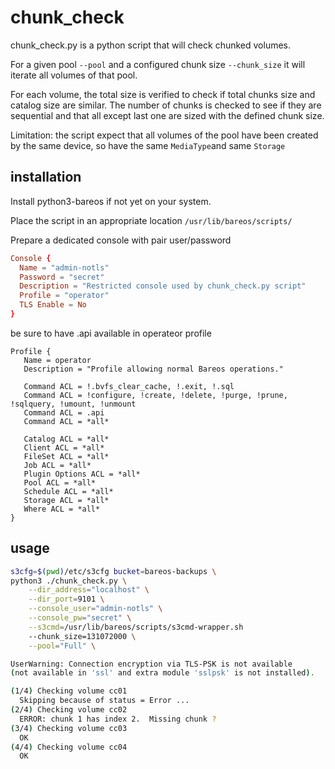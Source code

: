 # chunk_check

chunk_check.py is a python script that will check chunked volumes.

For a given pool `--pool` and a configured chunk size `--chunk_size`
it will iterate all volumes of that pool.

For each volume, the total size is verified to check if total chunks
size and catalog size are similar. The number of chunks is checked
to see if they are sequential and that all except last one are sized
with the defined chunk size.

Limitation: the script expect that all volumes of the pool have been
created by the same device, so have the same `MediaType`and same
`Storage`

## installation

Install python3-bareos if not yet on your system.

Place the script in an appropriate location
`/usr/lib/bareos/scripts/` 

Prepare a dedicated console with pair user/password

```conf 
Console {
  Name = "admin-notls"
  Password = "secret"
  Description = "Restricted console used by chunk_check.py script"
  Profile = "operator"
  TLS Enable = No
}
```

be sure to have .api available in operateor profile

```
Profile {
   Name = operator
   Description = "Profile allowing normal Bareos operations."

   Command ACL = !.bvfs_clear_cache, !.exit, !.sql
   Command ACL = !configure, !create, !delete, !purge, !prune, !sqlquery, !umount, !unmount
   Command ACL = .api
   Command ACL = *all*

   Catalog ACL = *all*
   Client ACL = *all*
   FileSet ACL = *all*
   Job ACL = *all*
   Plugin Options ACL = *all*
   Pool ACL = *all*
   Schedule ACL = *all*
   Storage ACL = *all*
   Where ACL = *all*
}

```


## usage


```bash
s3cfg=$(pwd)/etc/s3cfg bucket=bareos-backups \
python3 ./chunk_check.py \
    --dir_address="localhost" \
    --dir_port=9101 \
    --console_user="admin-notls" \
    --console_pw="secret" \
    --s3cmd=/usr/lib/bareos/scripts/s3cmd-wrapper.sh
    --chunk_size=131072000 \
    --pool="Full" \

UserWarning: Connection encryption via TLS-PSK is not available
(not available in 'ssl' and extra module 'sslpsk' is not installed).

(1/4) Checking volume cc01
  Skipping because of status = Error ...
(2/4) Checking volume cc02
  ERROR: chunk 1 has index 2.  Missing chunk ?
(3/4) Checking volume cc03
  OK
(4/4) Checking volume cc04
  OK

```


